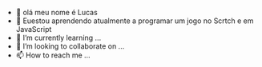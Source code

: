 - 👋 olá meu nome é Lucas
- 👀 Euestou aprendendo atualmente a programar um jogo no Scrtch e em JavaScript
- 🌱 I’m currently learning ...
- 💞️ I’m looking to collaborate on ...
- 📫 How to reach me ...

<!---
MACABRO03/MACABRO03 is a ✨ special ✨ repository because its `README.md` (this file) appears on your GitHub profile.
You can click the Preview link to take a look at your changes.
--->
